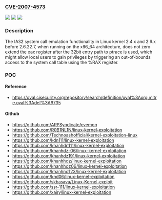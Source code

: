 ### [CVE-2007-4573](https://cve.mitre.org/cgi-bin/cvename.cgi?name=CVE-2007-4573)
![](https://img.shields.io/static/v1?label=Product&message=n%2Fa&color=blue)
![](https://img.shields.io/static/v1?label=Version&message=%3D%20n%2Fa%20&color=brighgreen)
![](https://img.shields.io/static/v1?label=Vulnerability&message=n%2Fa&color=brighgreen)

### Description

The IA32 system call emulation functionality in Linux kernel 2.4.x and 2.6.x before 2.6.22.7, when running on the x86_64 architecture, does not zero extend the eax register after the 32bit entry path to ptrace is used, which might allow local users to gain privileges by triggering an out-of-bounds access to the system call table using the %RAX register.

### POC

#### Reference
- https://oval.cisecurity.org/repository/search/definition/oval%3Aorg.mitre.oval%3Adef%3A9735

#### Github
- https://github.com/ARPSyndicate/cvemon
- https://github.com/R0B1NL1N/linux-kernel-exploitation
- https://github.com/Technoashofficial/kernel-exploitation-linux
- https://github.com/kdn111/linux-kernel-exploitation
- https://github.com/khanhdn111/linux-kernel-exploitation
- https://github.com/khanhdz-06/linux-kernel-exploitation
- https://github.com/khanhdz191/linux-kernel-exploitation
- https://github.com/khanhhdz/linux-kernel-exploitation
- https://github.com/khanhhdz06/linux-kernel-exploitation
- https://github.com/khanhnd123/linux-kernel-exploitation
- https://github.com/knd06/linux-kernel-exploitation
- https://github.com/skbasava/Linux-Kernel-exploit
- https://github.com/ssr-111/linux-kernel-exploitation
- https://github.com/xairy/linux-kernel-exploitation

